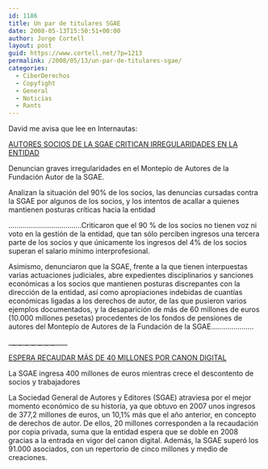 ```yaml
---
id: 1186
title: Un par de titulares SGAE
date: 2008-05-13T15:50:51+00:00
author: Jorge Cortell
layout: post
guid: https://www.cortell.net/?p=1213
permalink: /2008/05/13/un-par-de-titulares-sgae/
categories:
  - CiberDerechos
  - Copyfight
  - General
  - Noticias
  - Rants
---
```

David me avisa que lee en Internautas:

<a title="noticia" href="https://www.internautas.org/html/4935.html" target="_blank">AUTORES SOCIOS DE LA SGAE CRITICAN IRREGULARIDADES EN LA ENTIDAD</a>
  
Denuncian graves irregularidades en el Montepío de Autores de la Fundación Autor de la SGAE.

Analizan la situación del 90% de los socios, las denuncias cursadas contra la SGAE por algunos de los socios, y los intentos de acallar a quienes mantienen posturas críticas hacia la entidad

....................................Criticaron que el 90 % de los socios no tienen voz ni voto en la gestión de la entidad, que tan sólo perciben ingresos una tercera parte de los socios y que únicamente los ingresos del 4% de los socios superan el salario mínimo interprofesional.

Asimismo, denunciaron que la SGAE, frente a la que tienen interpuestas varias actuaciones judiciales, abre expedientes disciplinarios y sanciones económicas a los socios que mantienen posturas discrepantes con la dirección de la entidad, así como apropiaciones indebidas de cuantías económicas ligadas a los derechos de autor, de las que pusieron varios ejemplos documentados, y la desaparición de más de 60 millones de euros (10.000 millones pesetas) procedentes de los fondos de pensiones de autores del Montepío de Autores de la Fundación de la SGAE.....................
  
\___\___\___\___\___\___\___\___\___\___\___\___\___\___\____

<a title="noticia Internautas" href="https://www.internautasorg/html/4934.html" target="_blank">ESPERA RECAUDAR MÁS DE 40 MILLONES POR CANON DIGITAL</a>
  
La SGAE ingresa 400 millones de euros mientras crece el descontento de socios y trabajadores

La Sociedad General de Autores y Editores (SGAE) atraviesa por el mejor momento económico de su historia, ya que obtuvo en 2007 unos ingresos de 377,2 millones de euros, un 10,1% más que el año anterior, en concepto de derechos de autor. De ellos, 20 millones corresponden a la recaudación por copia privada, suma que la entidad espera que se doble en 2008 gracias a la entrada en vigor del canon digital. Además, la SGAE superó los 91.000 asociados, con un repertorio de cinco millones y medio de creaciones.